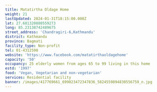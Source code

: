 ```yaml
---
title: Matatirtha Oldage Home
weight: 21
lastUpdated: 2024-01-31T18:15:00.000Z
lat: 27.681320880559273
long: 85.23138742489675
street_address: 'Chandragiri-6,Kathmandu'
district: Kathmandu
province: Bagmati
facility_type: Non-profit
tel: 01-4312590
website: 'https://www.facebook.com/matatirthaoldagehome'
capacity: '50'
occupancy: 25 elderly women from ages 65 to 99 living in this home
estd: '1997'
food: 'Vegan, Vegetarian and non-vegetarian'
services: Residential facility
banner: /images/417769661_699023472347836_5824559894830556759_n.jpg
---
```


